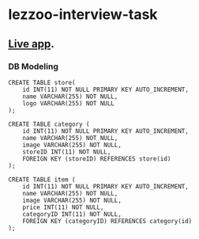 # lezzoo-interview-task

## [Live app](https://lezzoo-admin-panel.herokuapp.com).

### DB Modeling

```
CREATE TABLE store(
	id INT(11) NOT NULL PRIMARY KEY AUTO_INCREMENT,
    name VARCHAR(255) NOT NULL,
    logo VARCHAR(255) NOT NULL
);

CREATE TABLE category (
	id INT(11) NOT NULL PRIMARY KEY AUTO_INCREMENT,
    name VARCHAR(255) NOT NULL,
    image VARCHAR(255) NOT NULL,
    storeID INT(11) NOT NULL,
    FOREIGN KEY (storeID) REFERENCES store(id)
);

CREATE TABLE item (
	id INT(11) NOT NULL PRIMARY KEY AUTO_INCREMENT,
    name VARCHAR(255) NOT NULL,
    image VARCHAR(255) NOT NULL,
    price INT(11) NOT NULL,
    categoryID INT(11) NOT NULL,
    FOREIGN KEY (categoryID) REFERENCES category(id)
);

```
